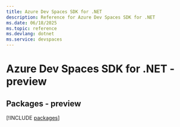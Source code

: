 ```yaml
---
title: Azure Dev Spaces SDK for .NET
description: Reference for Azure Dev Spaces SDK for .NET
ms.date: 06/18/2025
ms.topic: reference
ms.devlang: dotnet
ms.service: devspaces
---
```

# Azure Dev Spaces SDK for .NET - preview
## Packages - preview
[!INCLUDE [packages](dev-spaces-index.md)]